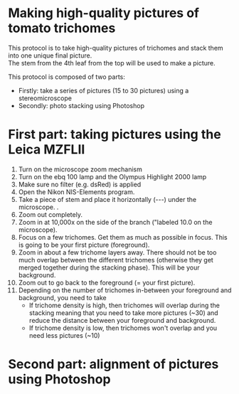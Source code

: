 # Making high-quality pictures of tomato trichomes
This protocol is to take high-quality pictures of trichomes and stack them into one unique final picture.   
The stem from the 4th leaf from the top will be used to make a picture.   
  
This protocol is composed of two parts: 
- Firstly: take a series of pictures (15 to 30 pictures) using a stereomicroscope 
- Secondly: photo stacking using Photoshop 

# First part: taking pictures using the Leica MZFLII
1. Turn on the microscope zoom mechanism 
2. Turn on the ebq 100 lamp and the Olympus Highlight 2000 lamp
3. Make sure no filter (e.g. dsRed) is applied
4. Open the Nikon NIS-Elements program. 
5. Take a piece of stem and place it horizontally (---) under the microscope. . 
6. Zoom out completely. 
7. Zoom in at 10,000x on the side of the branch ("labeled 10.0 on the microscope).
8. Focus on a few trichomes. Get them as much as possible in focus. This is going to be your first picture (foreground). 
9. Zoom in about a few trichome layers away. There should not be too much overlap between the different trichomes (otherwise they get merged together during the stacking phase). This will be your background. 
10. Zoom out to go back to the foreground (= your first picture). 
11. Depending on the number of trichomes in-between your foreground and background, you need to take 
    - If trichome density is high, then trichomes will overlap during the stacking meaning that you need to take more pictures (~30) and reduce the distance between your foreground and background.  
    - If trichome density is low, then trichomes won't overlap and you need less pictures (~10)


# Second part: alignment of pictures using Photoshop
